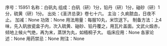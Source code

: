 序号：15951
名称：白矾丸
组成：白矾（研）1分，铅丹（研）1分，硇砂（研）1分，硫黄（研）1分。
出处：《圣济总录》卷七十六。
主治：久痢脓血，日夜不止。
加减：None
功效：None
用法用量：每服10丸，米饮送下。
制备方法：上4味，先入矾放瓷盒子内，次入硫黄、硇砂、铅丹覆之，用瓦片盖面。文武火煅赤，倾地上候火气绝，再为末，蒸饼为丸，如梧桐子大。
临床应用：None
各家论述：None
用药禁忌：None
附注：None
